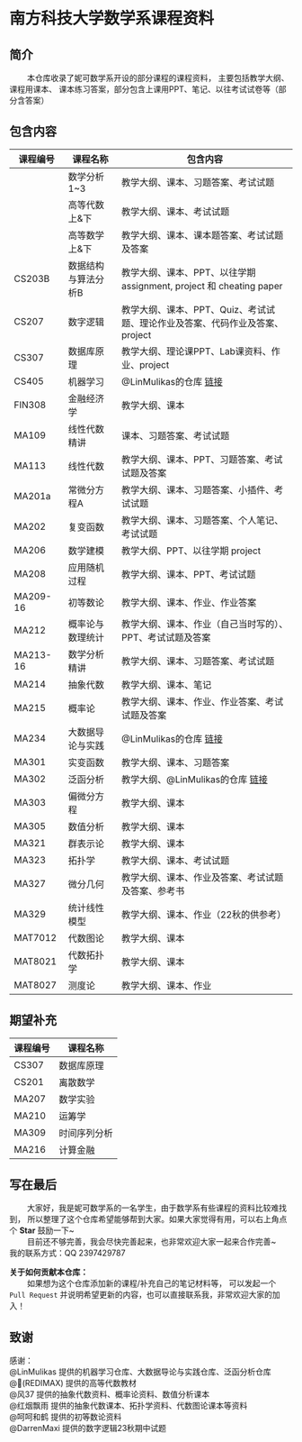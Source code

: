 # 南方科技大学数学系课程资料

## 简介
&nbsp;&nbsp;&nbsp;&nbsp;&nbsp;&nbsp;&nbsp;&nbsp;本仓库收录了妮可数学系开设的部分课程的课程资料，
主要包括教学大纲、课程用课本、 课本练习答案，部分包含上课用PPT、笔记、以往考试试卷等（部分含答案）

## 包含内容

| 课程编号     | 课程名称       | 包含内容                                                                                                     |
|----------|------------|----------------------------------------------------------------------------------------------------------|
|          | 数学分析1~3    | 教学大纲、课本、习题答案、考试试题                                                                                        |
|          | 高等代数上&下    | 教学大纲、课本、考试试题                                                                                             |
|          | 高等数学上&下    | 教学大纲、课本、课本题答案、考试试题及答案                                                                                    |
| CS203B   | 数据结构与算法分析B | 教学大纲、课本、PPT、以往学期 assignment, project 和 cheating paper                                                    |
| CS207    | 数字逻辑       | 教学大纲、课本、PPT、Quiz、考试试题、理论作业及答案、代码作业及答案、project<br/>                                                       |
| CS307    | 数据库原理      | 教学大纲、理论课PPT、Lab课资料、作业、project                                                                            |
| CS405    | 机器学习       | @LinMulikas的仓库 [链接](https://github.com/LinMulikas/SUSTech-CS405-Machine-Learning)                        |
| FIN308   | 金融经济学      | 教学大纲、课本                                                                                                  |
| MA109    | 线性代数精讲     | 课本、习题答案、考试试题                                                                                             |
| MA113    | 线性代数       | 教学大纲、课本、PPT、习题答案、考试试题及答案                                                                                 |
| MA201a   | 常微分方程A     | 教学大纲、课本、习题答案、小插件、考试试题                                                                                    |
| MA202    | 复变函数       | 教学大纲、课本、习题答案、个人笔记、考试试题                                                                                   |
| MA206    | 数学建模       | 教学大纲、PPT、以往学期 project                                                                                    |
| MA208    | 应用随机过程     | 教学大纲、课本、PPT、考试试题                                                                                         |
| MA209-16 | 初等数论       | 教学大纲、课本、作业、作业答案                                                                                          |
| MA212    | 概率论与数理统计   | 教学大纲、课本、作业（自己当时写的）、PPT、考试试题及答案                                                                           |
| MA213-16 | 数学分析精讲     | 教学大纲、课本、习题答案、考试试题                                                                                        |
| MA214    | 抽象代数       | 教学大纲、课本、笔记                                                                                               |
| MA215    | 概率论        | 教学大纲、课本、作业、作业答案、考试试题及答案                                                                                  |
| MA234    | 大数据导论与实践   | @LinMulikas的仓库 [链接](https://github.com/LinMulikas/SUSTech-MA234-Introduction-to-Big-Data-Public-Version) |
| MA301    | 实变函数       | 教学大纲、课本、习题答案                                                                                             |
| MA302    | 泛函分析       | 教学大纲、@LinMulikas的仓库 [链接](https://github.com/LinMulikas/SUSTech-MA302-Functional-Analysis)                |
| MA303    | 偏微分方程      | 教学大纲、课本                                                                                                  |
| MA305    | 数值分析       | 教学大纲、课本                                                                                                  |
| MA321    | 群表示论       | 教学大纲、课本                                                                                                  |
| MA323    | 拓扑学        | 教学大纲、课本、考试试题                                                                                             |
| MA327    | 微分几何       | 教学大纲、课本、作业及答案、考试试题及答案、参考书                                                                                |
| MA329    | 统计线性模型     | 教学大纲、课本、作业（22秋的供参考）                                                                                      |
| MAT7012  | 代数图论       | 教学大纲、课本                                                                                                  |
| MAT8021  | 代数拓扑学      | 教学大纲、课本                                                                                                  |
| MAT8027  | 测度论        | 教学大纲、课本、作业                                                                                               |


## 期望补充
| 课程编号     | 课程名称                 |
|----------|----------------------|
| CS307    | 数据库原理                |
| CS201    | 离散数学                 |           
| MA207    | 数学实验                 |           
| MA210    | 运筹学                  |           
| MA309    | 时间序列分析               |           
| MA216    | 计算金融                 |

## 写在最后
&nbsp;&nbsp;&nbsp;&nbsp;&nbsp;&nbsp;&nbsp;&nbsp;大家好，我是妮可数学系的一名学生，由于数学系有些课程的资料比较难找到，
所以整理了这个仓库希望能够帮到大家。如果大家觉得有用，可以右上角点个 **Star** 鼓励一下~\
&nbsp;&nbsp;&nbsp;&nbsp;&nbsp;&nbsp;&nbsp;&nbsp;目前还不够完善，我会尽快完善起来，也非常欢迎大家一起来合作完善~ \
我的联系方式：QQ 2397429787

**关于如何贡献本仓库：** \
&nbsp;&nbsp;&nbsp;&nbsp;&nbsp;&nbsp;&nbsp;&nbsp;如果想为这个仓库添加新的课程/补充自己的笔记材料等，
可以发起一个 `Pull Request` 并说明希望更新的内容，也可以直接联系我，非常欢迎大家的加入！

## 致谢
感谢：\
@LinMulikas 提供的机器学习仓库、大数据导论与实践仓库、泛函分析仓库 \
@🐬(REDIMAX) 提供的高等代数教材 \
@风37 提供的抽象代数资料、概率论资料、数值分析课本 \
@红烟飘雨 提供的抽象代数课本、拓扑学资料、代数图论课本等资料 \
@呵呵和鹤 提供的初等数论资料 \
@DarrenMaxi 提供的数字逻辑23秋期中试题



    
